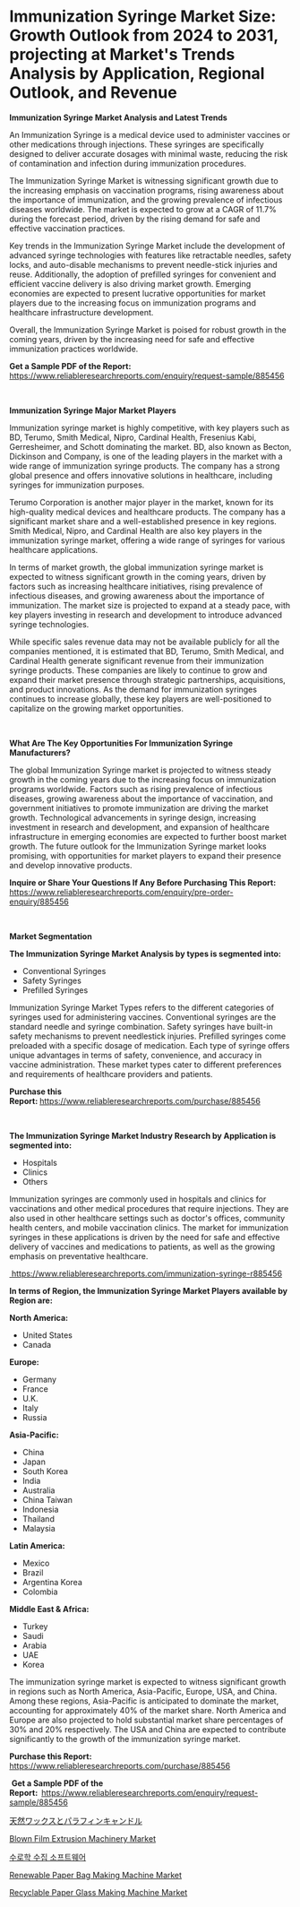 <p><h1>Immunization Syringe Market Size: Growth Outlook from 2024 to 2031, projecting at Market's Trends Analysis by Application, Regional Outlook, and Revenue</h1></p><p><strong>Immunization Syringe Market Analysis and Latest Trends</strong></p>
<p><p>An Immunization Syringe is a medical device used to administer vaccines or other medications through injections. These syringes are specifically designed to deliver accurate dosages with minimal waste, reducing the risk of contamination and infection during immunization procedures.</p><p>The Immunization Syringe Market is witnessing significant growth due to the increasing emphasis on vaccination programs, rising awareness about the importance of immunization, and the growing prevalence of infectious diseases worldwide. The market is expected to grow at a CAGR of 11.7% during the forecast period, driven by the rising demand for safe and effective vaccination practices.</p><p>Key trends in the Immunization Syringe Market include the development of advanced syringe technologies with features like retractable needles, safety locks, and auto-disable mechanisms to prevent needle-stick injuries and reuse. Additionally, the adoption of prefilled syringes for convenient and efficient vaccine delivery is also driving market growth. Emerging economies are expected to present lucrative opportunities for market players due to the increasing focus on immunization programs and healthcare infrastructure development.</p><p>Overall, the Immunization Syringe Market is poised for robust growth in the coming years, driven by the increasing need for safe and effective immunization practices worldwide.</p></p>
<p><strong>Get a Sample PDF of the Report:&nbsp;</strong> <a href="https://www.reliableresearchreports.com/enquiry/request-sample/885456">https://www.reliableresearchreports.com/enquiry/request-sample/885456</a></p>
<p>&nbsp;</p>
<p><strong>Immunization Syringe Major Market Players</strong></p>
<p><p>Immunization syringe market is highly competitive, with key players such as BD, Terumo, Smith Medical, Nipro, Cardinal Health, Fresenius Kabi, Gerresheimer, and Schott dominating the market. BD, also known as Becton, Dickinson and Company, is one of the leading players in the market with a wide range of immunization syringe products. The company has a strong global presence and offers innovative solutions in healthcare, including syringes for immunization purposes. </p><p>Terumo Corporation is another major player in the market, known for its high-quality medical devices and healthcare products. The company has a significant market share and a well-established presence in key regions. Smith Medical, Nipro, and Cardinal Health are also key players in the immunization syringe market, offering a wide range of syringes for various healthcare applications.</p><p>In terms of market growth, the global immunization syringe market is expected to witness significant growth in the coming years, driven by factors such as increasing healthcare initiatives, rising prevalence of infectious diseases, and growing awareness about the importance of immunization. The market size is projected to expand at a steady pace, with key players investing in research and development to introduce advanced syringe technologies.</p><p>While specific sales revenue data may not be available publicly for all the companies mentioned, it is estimated that BD, Terumo, Smith Medical, and Cardinal Health generate significant revenue from their immunization syringe products. These companies are likely to continue to grow and expand their market presence through strategic partnerships, acquisitions, and product innovations. As the demand for immunization syringes continues to increase globally, these key players are well-positioned to capitalize on the growing market opportunities.</p></p>
<p>&nbsp;</p>
<p><strong>What Are The Key Opportunities For Immunization Syringe Manufacturers?</strong></p>
<p><p>The global Immunization Syringe market is projected to witness steady growth in the coming years due to the increasing focus on immunization programs worldwide. Factors such as rising prevalence of infectious diseases, growing awareness about the importance of vaccination, and government initiatives to promote immunization are driving the market growth. Technological advancements in syringe design, increasing investment in research and development, and expansion of healthcare infrastructure in emerging economies are expected to further boost market growth. The future outlook for the Immunization Syringe market looks promising, with opportunities for market players to expand their presence and develop innovative products.</p></p>
<p><strong>Inquire or Share Your Questions If Any Before Purchasing This Report:</strong> <a href="https://www.reliableresearchreports.com/enquiry/pre-order-enquiry/885456">https://www.reliableresearchreports.com/enquiry/pre-order-enquiry/885456</a></p>
<p>&nbsp;</p>
<p><strong>Market Segmentation</strong></p>
<p><strong>The Immunization Syringe Market Analysis by types is segmented into:</strong></p>
<p><ul><li>Conventional Syringes</li><li>Safety Syringes</li><li>Prefilled Syringes</li></ul></p>
<p><p>Immunization Syringe Market Types refers to the different categories of syringes used for administering vaccines. Conventional syringes are the standard needle and syringe combination. Safety syringes have built-in safety mechanisms to prevent needlestick injuries. Prefilled syringes come preloaded with a specific dosage of medication. Each type of syringe offers unique advantages in terms of safety, convenience, and accuracy in vaccine administration. These market types cater to different preferences and requirements of healthcare providers and patients.</p></p>
<p><strong>Purchase this Report:&nbsp;</strong><a href="https://www.reliableresearchreports.com/purchase/885456">https://www.reliableresearchreports.com/purchase/885456</a></p>
<p>&nbsp;</p>
<p><strong>The Immunization Syringe Market Industry Research by Application is segmented into:</strong></p>
<p><ul><li>Hospitals</li><li>Clinics</li><li>Others</li></ul></p>
<p><p>Immunization syringes are commonly used in hospitals and clinics for vaccinations and other medical procedures that require injections. They are also used in other healthcare settings such as doctor's offices, community health centers, and mobile vaccination clinics. The market for immunization syringes in these applications is driven by the need for safe and effective delivery of vaccines and medications to patients, as well as the growing emphasis on preventative healthcare.</p></p>
<p><a href="https://www.reliableresearchreports.com/immunization-syringe-r885456">&nbsp;https://www.reliableresearchreports.com/immunization-syringe-r885456</a></p>
<p><strong>In terms of Region, the Immunization Syringe Market Players available by Region are:</strong></p>
<p>
    <p> <strong> North America: </strong>
        <ul>
            <li>United States</li>
            <li>Canada</li>
        </ul>
        </p> 
    <p> <strong> Europe: </strong>
        <ul>
            <li>Germany</li>
            <li>France</li>
            <li>U.K.</li>
            <li>Italy</li>
            <li>Russia</li>
        </ul>
        </p> 
    <p> <strong> Asia-Pacific: </strong>
        <ul>
            <li>China</li>
            <li>Japan</li>
            <li>South Korea</li>
            <li>India</li>
            <li>Australia</li>
            <li>China Taiwan</li>
            <li>Indonesia</li>
            <li>Thailand</li>
            <li>Malaysia</li>
        </ul>
        </p> 
    <p> <strong> Latin America: </strong>
        <ul>
            <li>Mexico</li>
            <li>Brazil</li>
            <li>Argentina Korea</li>
            <li>Colombia</li>
        </ul>
        </p> 
    <p> <strong> Middle East & Africa: </strong>
        <ul>
            <li>Turkey</li>
            <li>Saudi</li>
            <li>Arabia</li>
            <li>UAE</li>
            <li>Korea</li>
        </ul>
    </p>
    </p>
<p><p>The immunization syringe market is expected to witness significant growth in regions such as North America, Asia-Pacific, Europe, USA, and China. Among these regions, Asia-Pacific is anticipated to dominate the market, accounting for approximately 40% of the market share. North America and Europe are also projected to hold substantial market share percentages of 30% and 20% respectively. The USA and China are expected to contribute significantly to the growth of the immunization syringe market.</p></p>
<p><strong>Purchase this Report: </strong><a href="https://www.reliableresearchreports.com/purchase/885456">https://www.reliableresearchreports.com/purchase/885456</a></p>
<p>&nbsp;<strong>Get a Sample PDF of the Report:&nbsp;&nbsp;</strong><a href="https://www.reliableresearchreports.com/enquiry/request-sample/885456">https://www.reliableresearchreports.com/enquiry/request-sample/885456</a></p>
<p><strong></strong></p>
<p><p><a href="https://github.com/LizaHeller2023/Market-Research-Report-List-1/blob/main/9202887167189.md">天然ワックスとパラフィンキャンドル</a></p><p><a href="https://issuu.com/reportprime-2/docs/blown-film-extrusion-machinery-market-size-2030.pp">Blown Film Extrusion Machinery Market</a></p><p><a href="https://github.com/wallacBahrtyinger567686/Market-Research-Report-List-2/blob/main/2456961180444.md">수로학 수집 소프트웨어</a></p><p><a href="https://github.com/kimjmgeh81/Market-Research-Report-List-1/blob/main/renewable-paper-bag-making-machine-market.md">Renewable Paper Bag Making Machine Market</a></p><p><a href="https://github.com/almainyongb/Market-Research-Report-List-1/blob/main/recyclable-paper-glass-making-machine-market.md">Recyclable Paper Glass Making Machine Market</a></p></p>